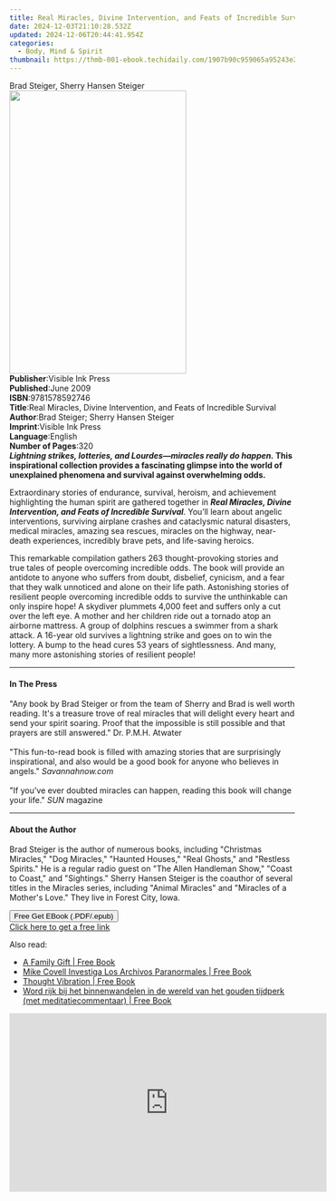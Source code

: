 ```yaml
---
title: Real Miracles, Divine Intervention, and Feats of Incredible Survival | Free Book
date: 2024-12-03T21:10:28.532Z
updated: 2024-12-06T20:44:41.954Z
categories:
  - Body, Mind & Spirit
thumbnail: https://thmb-001-ebook.techidaily.com/1907b90c959065a95243e28f1716c57ea7dfd2cda2089bb353ab39f65ecb5d50.jpg
---
```

<main id="book-container">
  <div class="flex flex-col">
    <div class="book-brief flex-1 py-6 px-4 sm:p-6 md:py-10 md:px-8">
      <!-- brief-->
      <div class="book-brief-main">Brad Steiger, Sherry Hansen Steiger</div>
    </div>
    <div
      class="book-meta-info flex-1 grid gap-4 col-start-1 col-end-3 row-start-1 sm:mb-6 sm:grid-cols-4 lg:gap-6 lg:col-start-2 lg:row-end-6 lg:row-span-6 lg:mb-0"
    >
      <div
        class="book-meta-info-left place-content-center mt-4 p-4 text-sm leading-6 col-start-2 col-span-2 dark:text-slate-400"
      >
        <img
          class="w-full h-500 object-cover rounded-lg sm:h-255 sm:col-span-2 lg:col-span-full"
          src="https://img-001-ebook.techidaily.com/de9b3907c5c49205eeed753744de220d17b634a64d2d45460a2f41eea03637f4.jpg"
          alt=""
          width="312"
          height="500"
        />
      </div>
      <div
        class="book-meta-info-right mt-2 col-start-1 row-start-2 col-span-3 self-center"
      >
        <!-- meta data  -->
        <div class="flex flex-col px-4 md:px-8">
          <div class="flex-1">
            <strong>Publisher</strong>:<span class="px-2"
              >Visible Ink Press</span
            >
          </div>
          <div class="flex-1">
            <strong>Published</strong>:<span class="px-2">June 2009</span>
          </div>
          <div class="flex-1">
            <strong>ISBN</strong>:<span class="px-2">9781578592746</span>
          </div>
          <div class="flex-1">
            <strong>Title</strong>:<span class="px-2"
              >Real Miracles, Divine Intervention, and Feats of Incredible
              Survival</span
            >
          </div>
          <div class="flex-1">
            <strong>Author</strong>:<span class="px-2"
              >Brad Steiger; Sherry Hansen Steiger</span
            >
          </div>
          <div class="flex-1">
            <strong>Imprint</strong>:<span class="px-2">Visible Ink Press</span>
          </div>
          <div class="flex-1">
            <strong>Language</strong>:<span class="px-2">English</span>
          </div>
          <div class="flex-1">
            <strong>Number of Pages</strong>:<span class="px-2">320</span>
          </div>
        </div>
      </div>
    </div>
    <div class="book-description flex-1 py-6 px-4 sm:p-6 md:py-10 md:px-8">
      <div class="book-description-main">
        <div accordion-content="" id="description">
          <b
            ><i
              >Lightning strikes, lotteries, and Lourdes—miracles really do
              happen.</i
            >
            This inspirational collection provides a fascinating glimpse into
            the world of unexplained phenomena and survival against overwhelming
            odds.</b
          >
          <p>
            Extraordinary stories of endurance, survival, heroism, and
            achievement highlighting the human spirit are gathered together in
            <b
              ><i
                >Real Miracles, Divine Intervention, and Feats of Incredible
                Survival</i
              ></b
            >. You’ll learn about angelic interventions, surviving airplane
            crashes and cataclysmic natural disasters, medical miracles, amazing
            sea rescues, miracles on the highway, near-death experiences,
            incredibly brave pets, and life-saving heroics.
          </p>
          <p>
            This remarkable compilation gathers 263 thought-provoking stories
            and true tales of people overcoming incredible odds. The book will
            provide an antidote to anyone who suffers from doubt, disbelief,
            cynicism, and a fear that they walk unnoticed and alone on their
            life path. Astonishing stories of resilient people overcoming
            incredible odds to survive the unthinkable can only inspire hope! A
            skydiver plummets 4,000 feet and suffers only a cut over the left
            eye. A mother and her children ride out a tornado atop an airborne
            mattress. A group of dolphins rescues a swimmer from a shark attack.
            A 16-year old survives a lightning strike and goes on to win the
            lottery. A bump to the head cures 53 years of sightlessness. And
            many, many more astonishing stories of resilient people!
          </p>
        </div>
        <div class="accordion-fader"></div>
      </div>
    </div>
    <div class="book-excerpts flex-1 py-6 px-4 sm:p-6 md:py-10 md:px-8">
      <!-- excerpts-->
      <div class="book-excerpts-main">
        <hr />
        <h4 class="placeholder placeholder-heading">
          <span>In The Press</span>
        </h4>
        <p>
          "Any book by Brad Steiger or from the team of Sherry and Brad is well
          worth reading. It's a treasure trove of real miracles that will
          delight every heart and send your spirit soaring. Proof that the
          impossible is still possible and that prayers are still answered." Dr.
          P.M.H. Atwater<br /><br />"This fun-to-read book is filled with
          amazing stories that are surprisingly inspirational, and also would be
          a good book for anyone who believes in angels." <i>Savannahnow.com</i
          ><br /><br />"If you've ever doubted miracles can happen, reading this
          book will change your life." <i>SUN</i> magazine<br />
        </p>
      </div>
    </div>
    <div class="book-about-author flex-1 py-6 px-4 sm:p-6 md:py-10 md:px-8">
      <!-- about author-->
      <div class="book-main-author-main">
        <hr />
        <h4 class="placeholder placeholder-heading">
          <span>About the Author</span>
        </h4>
        <p>
          Brad Steiger is the author of numerous books, including "Christmas
          Miracles," "Dog Miracles," "Haunted Houses," "Real Ghosts," and
          "Restless Spirits." He is a regular radio guest on "The Allen
          Handleman Show," "Coast to Coast," and "Sightings." Sherry Hansen
          Steiger is the coauthor of several titles in the Miracles series,
          including "Animal Miracles" and "Miracles of a Mother's Love." They
          live in Forest City, Iowa.
        </p>
      </div>
    </div>
    <div class="book-free-get flex-1 py-6 px-4 sm:p-6 md:py-10 md:px-8">
      <button
        id="btn-free-get"
        class="bg-blue-500 hover:bg-blue-700 text-white font-bold py-2 px-4 rounded"
      >
        Free Get EBook (.PDF/.epub)
      </button>
      <div id="countdown-display" class="px-2 text-lg mt-2"></div>
      <a
        id="free-link"
        class="hidden bg-blue-500 hover:bg-blue-700 text-white font-bold py-2 px-4 rounded"
        href="https://www.ebooks.com/en-us/book/96489563/real-miracles-divine-intervention-and-feats-of-incredible-survival/brad-steiger/"
        target="_blank"
        >Click here to get a free link</a
      >
    </div>
    <script>
      let countdownTime = 0;
      let countdownInterval = null;
      document
        .getElementById('btn-free-get')
        .addEventListener('click', startCountdown);
      function startCountdown() {
        countdownTime = new Date().getTime() + 60000 * 3;
        countdownInterval = setInterval(updateCountdown, 1000);
        document.getElementById('btn-free-get').disabled = true;
        document
          .getElementById('btn-free-get')
          .classList.add('bg-gray-500', 'cursor-not-allowed');
      }
      function updateCountdown() {
        let currentTime = new Date().getTime();
        let timeLeft = countdownTime - currentTime;
        let secondsLeft = Math.floor(timeLeft / 1000);
        document.getElementById('countdown-display').innerHTML =
          `Remaining time: ${secondsLeft} seconds.`;
        if (secondsLeft <= 0) {
          clearInterval(countdownInterval);
          document.getElementById('btn-free-get').classList.add('hidden');
          document.getElementById('free-link').classList.remove('hidden');
          document.getElementById('countdown-display').innerHTML = '';
        }
      }
    </script>
  </div>
</main>

<ins class="adsbygoogle"
      style="display:block"
      data-ad-client="ca-pub-7571918770474297"
      data-ad-slot="8358498916"
      data-ad-format="auto"
      data-full-width-responsive="true"></ins>
    

<span class="atpl-alsoreadstyle">Also read:</span>
<div><ul>
<li><a href="https://novels-ebooks.techidaily.com/209983000-9781071535080-a-family-gift/"><u>A Family Gift | Free Book</u></a></li>
<li><a href="https://novels-ebooks.techidaily.com/209982997-9781071533208-mike-covell-investiga-los-archivos-paranormales/"><u>Mike Covell Investiga Los Archivos Paranormales | Free Book</u></a></li>
<li><a href="https://novels-ebooks.techidaily.com/209983460-9781420967203-thought-vibration/"><u>Thought Vibration | Free Book</u></a></li>
<li><a href="https://novels-ebooks.techidaily.com/209983002-9781071532669-word-rijk-bij-het-binnenwandelen-in-de-wereld-van-het-gouden-tijdperk-met-meditatiecommentaar/"><u>Word rijk bij het binnenwandelen in de wereld van het gouden tijdperk (met meditatiecommentaar) | Free Book</u></a></li>
</ul></div>

<!-- affiliate ads begin -->
<iframe width="560" height="315" src="https://www.youtube.com/embed/e4Nt2xXXtmE?si=CtKwFry4b0AJXnaN" title="YouTube video player" frameborder="0" allow="accelerometer; autoplay; clipboard-write; encrypted-media; gyroscope; picture-in-picture; web-share" referrerpolicy="strict-origin-when-cross-origin" allowfullscreen></iframe>
<!-- affiliate ads end -->


